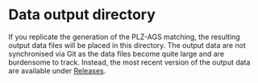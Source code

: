 # Data output directory

If you replicate the generation of the PLZ-AGS matching, the resulting output data files will be placed in this directory. The output data are not synchronised via Git as the data files become quite large and are burdensome to track. Instead, the most recent version of the output data are available under [Releases](https://github.com/joschakrug/plz-ags-matching/releases).
